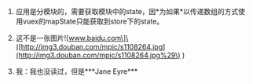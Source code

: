 1. 应用是分模块的，需要获取模块中的state，因\*为如果\*以传递数组的方式使用vuex的mapState只能获取到store下的state。
2. 这不是一张图片!\[www.baidu.com\]\([http://img3.douban.com/mpic/s1108264.jpg](http://img3.douban.com/mpic/s1108264.jpg%29\) \)

3. 我：我也没读过，但是\*\*\*Jane Eyre\*\*\*



